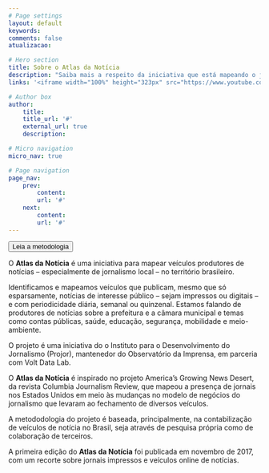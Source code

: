 ```yaml
---
# Page settings
layout: default
keywords:
comments: false
atualizacao:

# Hero section
title: Sobre o Atlas da Notícia
description: "Saiba mais a respeito da iniciativa que está mapeando o jornalismo no território brasileiro"
links: '<iframe width="100%" height="323px" src="https://www.youtube.com/embed/dVYrf29Qsdc?rel=0" frameborder="0" allow="autoplay; encrypted-media" allowfullscreen></iframe>'

# Author box
author:
    title:
    title_url: '#'
    external_url: true
    description:

# Micro navigation
micro_nav: true

# Page navigation
page_nav:
    prev:
        content:
        url: '#'
    next:
        content:
        url: '#'
---
```


<a href="{{ site.baseurl }}/plataforma/sobre/metodologia"><button class="btn btn--dark btn--rounded btn--w-icon">Leia a metodologia</button></a>


O **Atlas da Notícia** é uma iniciativa para mapear veículos produtores de notícias – especialmente de jornalismo local – no território brasileiro.

Identificamos e mapeamos veículos que publicam, mesmo que só esparsamente, notícias de interesse público – sejam impressos ou digitais – e com periodicidade diária, semanal ou quinzenal. Estamos falando de produtores de notícias sobre a prefeitura e a câmara municipal e temas como contas públicas, saúde, educação, segurança, mobilidade e meio-ambiente.

O projeto é uma iniciativa do o Instituto para o Desenvolvimento do Jornalismo (Projor), mantenedor do Observatório da Imprensa, em parceria com Volt Data Lab.

O **Atlas da Notícia** é inspirado no projeto America’s Growing News Desert, da revista Columbia Journalism Review, que mapeou a presença de jornais nos Estados Unidos em meio às mudanças no modelo de negócios do jornalismo que levaram ao fechamento de diversos veículos.

A metododologia do projeto é baseada, principalmente, na contabilização de veículos de notícia no Brasil, seja através de pesquisa própria como de colaboração de terceiros.

A primeira edição do **Atlas da Notícia** foi publicada em novembro de 2017, com um recorte sobre jornais impressos e veículos online de notícias.
